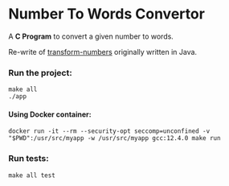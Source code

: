 # Number To Words Convertor

A **C Program** to convert a given number to words.

Re-write of [transform-numbers](https://github.com/NareshBabuPB/transform-numbers/) originally written in Java.

### Run the project:
```
make all
./app
```

#### Using Docker container:
```docker run -it --rm --security-opt seccomp=unconfined -v "$PWD":/usr/src/myapp -w /usr/src/myapp gcc:12.4.0 make run```

### Run tests:
```make all test```